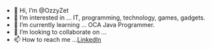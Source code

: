 - 👋 Hi, I’m @OzzyZet
- 👀 I’m interested in ... IT, programming, technology, games, gadgets.
- 🌱 I’m currently learning ... OCA Java Programmer.
- 💞️ I’m looking to collaborate on ...
- 📫 How to reach me ...[LinkedIn](https://www.linkedin.com/in/oskar-zalupka/)
